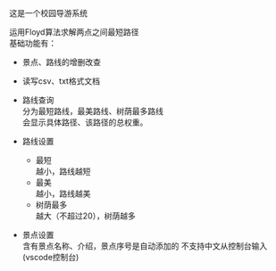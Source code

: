这是一个校园导游系统

运用Floyd算法求解两点之间最短路径  
基础功能有：
* 景点、路线的增删改查
* 读写csv、txt格式文档

* 路线查询  
分为最短路线，最美路线、树荫最多路线  
会显示具体路径、该路径的总权重。
* 路线设置
    * 最短  
    越小，路线越短
    * 最美  
    越小，路线越美
    * 树荫最多  
    越大（不超过20），树荫越多
* 景点设置   
含有景点名称、介绍，景点序号是自动添加的
不支持中文从控制台输入(vscode控制台)